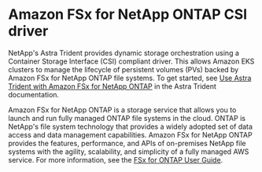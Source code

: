 # Amazon FSx for NetApp ONTAP CSI driver<a name="fsx-ontap"></a>

NetApp's Astra Trident provides dynamic storage orchestration using a Container Storage Interface \(CSI\) compliant driver\. This allows Amazon EKS clusters to manage the lifecycle of persistent volumes \(PVs\) backed by Amazon FSx for NetApp ONTAP file systems\. To get started, see [Use Astra Trident with Amazon FSx for NetApp ONTAP](https://docs.netapp.com/us-en/trident/trident-use/trident-fsx.html) in the Astra Trident documentation\.

Amazon FSx for NetApp ONTAP is a storage service that allows you to launch and run fully managed ONTAP file systems in the cloud\. ONTAP is NetApp's file system technology that provides a widely adopted set of data access and data management capabilities\. Amazon FSx for NetApp ONTAP provides the features, performance, and APIs of on\-premises NetApp file systems with the agility, scalability, and simplicity of a fully managed AWS service\. For more information, see the [FSx for ONTAP User Guide](https://docs.aws.amazon.com/fsx/latest/ONTAPGuide/what-is-fsx-ontap.html)\.
